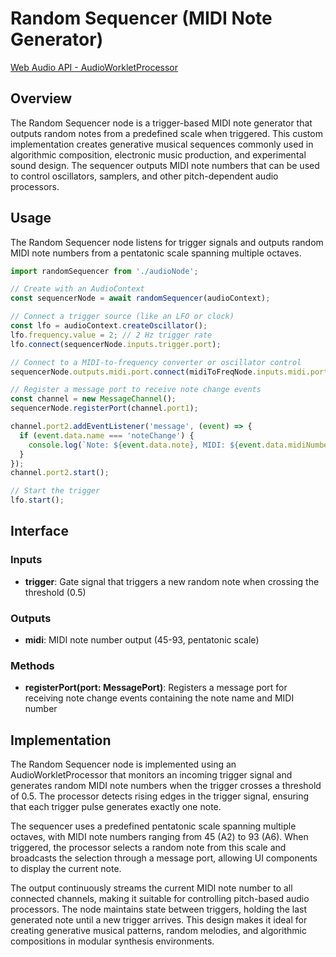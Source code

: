 # Random Sequencer (MIDI Note Generator)

[Web Audio API - AudioWorkletProcessor](https://developer.mozilla.org/docs/Web/API/AudioWorkletProcessor)

## Overview

The Random Sequencer node is a trigger-based MIDI note generator that outputs random notes from a predefined scale when triggered. This custom implementation creates generative musical sequences commonly used in algorithmic composition, electronic music production, and experimental sound design. The sequencer outputs MIDI note numbers that can be used to control oscillators, samplers, and other pitch-dependent audio processors.

## Usage

The Random Sequencer node listens for trigger signals and outputs random MIDI note numbers from a pentatonic scale spanning multiple octaves.

```typescript
import randomSequencer from './audioNode';

// Create with an AudioContext
const sequencerNode = await randomSequencer(audioContext);

// Connect a trigger source (like an LFO or clock)
const lfo = audioContext.createOscillator();
lfo.frequency.value = 2; // 2 Hz trigger rate
lfo.connect(sequencerNode.inputs.trigger.port);

// Connect to a MIDI-to-frequency converter or oscillator control
sequencerNode.outputs.midi.port.connect(midiToFreqNode.inputs.midi.port);

// Register a message port to receive note change events
const channel = new MessageChannel();
sequencerNode.registerPort(channel.port1);

channel.port2.addEventListener('message', (event) => {
  if (event.data.name === 'noteChange') {
    console.log(`Note: ${event.data.note}, MIDI: ${event.data.midiNumber}`);
  }
});
channel.port2.start();

// Start the trigger
lfo.start();
```

## Interface

### Inputs

- **trigger**: Gate signal that triggers a new random note when crossing the threshold (0.5)

### Outputs

- **midi**: MIDI note number output (45-93, pentatonic scale)

### Methods

- **registerPort(port: MessagePort)**: Registers a message port for receiving note change events containing the note name and MIDI number

## Implementation

The Random Sequencer node is implemented using an AudioWorkletProcessor that monitors an incoming trigger signal and generates random MIDI note numbers when the trigger crosses a threshold of 0.5. The processor detects rising edges in the trigger signal, ensuring that each trigger pulse generates exactly one note.

The sequencer uses a predefined pentatonic scale spanning multiple octaves, with MIDI note numbers ranging from 45 (A2) to 93 (A6). When triggered, the processor selects a random note from this scale and broadcasts the selection through a message port, allowing UI components to display the current note.

The output continuously streams the current MIDI note number to all connected channels, making it suitable for controlling pitch-based audio processors. The node maintains state between triggers, holding the last generated note until a new trigger arrives. This design makes it ideal for creating generative musical patterns, random melodies, and algorithmic compositions in modular synthesis environments.
